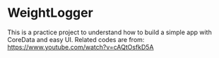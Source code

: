 # WeightLogger
This is a practice project to understand how to build a simple app with CoreData and easy UI.
Related codes are from:
https://www.youtube.com/watch?v=cAQtOsfkD5A
